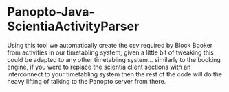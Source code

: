 Panopto-Java-ScientiaActivityParser
===================================

Using this tool we automatically create the csv required by Block Booker from activities in our timetabling system, given a little bit of tweaking this could be adapted to any other timetabling system... similarly to the booking engine, if you were to replace the scientia client sections with an interconnect to your timetabling system then the rest of the code will do the heavy lifting of talking to the Panopto server from there.

